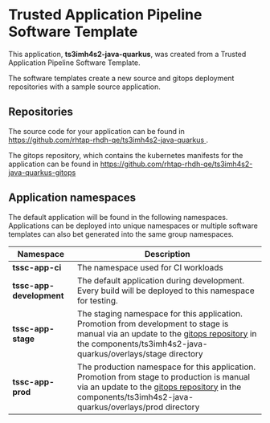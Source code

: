 # Trusted Application Pipeline Software Template

This application, **ts3imh4s2-java-quarkus**, was created from a Trusted Application Pipeline Software Template.

The software templates create a new source and gitops deployment repositories with a sample source application. 

## Repositories

The source code for your application can be found in [https://github.com/rhtap-rhdh-qe/ts3imh4s2-java-quarkus ](https://github.com/rhtap-rhdh-qe/ts3imh4s2-java-quarkus ).
 
The gitops repository, which contains the kubernetes manifests for the application can be found in 
[https://github.com/rhtap-rhdh-qe/ts3imh4s2-java-quarkus-gitops ](https://github.com/rhtap-rhdh-qe/ts3imh4s2-java-quarkus-gitops ) 

## Application namespaces 

The default application will be found in the following namespaces. Applications can be deployed into unique namespaces or multiple software templates can also bet generated into the same group namespaces.  

|  Namespace   |  Description   |  
| -------- | -------- |
| **tssc-app-ci** | The namespace used for CI workloads |
| **tssc-app-development** | The default application during development. Every build will be deployed to this namespace for testing. |
| **tssc-app-stage** | The staging namespace for this application. Promotion from development to stage is manual via an update to the [gitops repository](https://github.com/rhtap-rhdh-qe/ts3imh4s2-java-quarkus-gitops ) in the components/ts3imh4s2-java-quarkus/overlays/stage directory |
| **tssc-app-prod** | The production namespace for this application. Promotion from stage to production is manual via an update to the [gitops repository](https://github.com/rhtap-rhdh-qe/ts3imh4s2-java-quarkus-gitops ) in the components/ts3imh4s2-java-quarkus/overlays/prod directory |